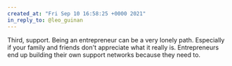 ```yaml
---
created_at: "Fri Sep 10 16:58:25 +0000 2021"
in_reply_to: @leo_guinan
---
```


Third, support. Being an entrepreneur can be a very lonely path. Especially if your family and friends don't appreciate what it really is. Entrepreneurs end up building their own support networks because they need to.